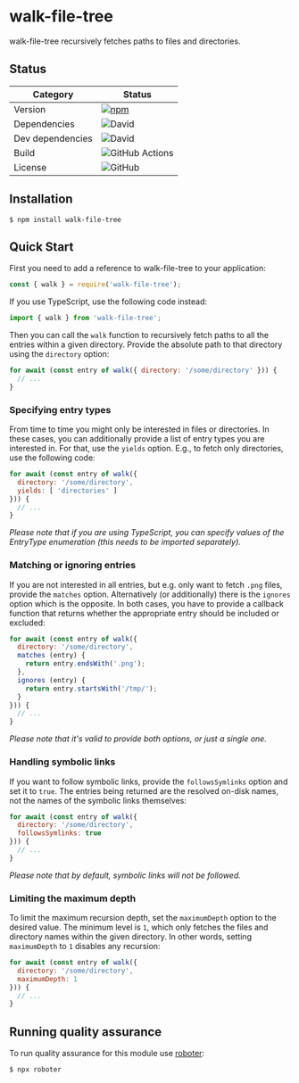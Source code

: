 # walk-file-tree

walk-file-tree recursively fetches paths to files and directories.

## Status

| Category         | Status                                                                                                                                           |
| ---------------- | ------------------------------------------------------------------------------------------------------------------------------------------------ |
| Version          | [![npm](https://img.shields.io/npm/v/walk-file-tree)](https://www.npmjs.com/package/walk-file-tree)                                                      |
| Dependencies     | ![David](https://img.shields.io/david/thenativeweb/walk-file-tree)                                                                                   |
| Dev dependencies | ![David](https://img.shields.io/david/dev/thenativeweb/walk-file-tree)                                                                               |
| Build            | ![GitHub Actions](https://github.com/thenativeweb/walk-file-tree/workflows/Release/badge.svg?branch=main) |
| License          | ![GitHub](https://img.shields.io/github/license/thenativeweb/walk-file-tree)                                                                         |

## Installation

```shell
$ npm install walk-file-tree
```

## Quick Start

First you need to add a reference to walk-file-tree to your application:

```javascript
const { walk } = require('walk-file-tree');
```

If you use TypeScript, use the following code instead:

```typescript
import { walk } from 'walk-file-tree';
```

Then you can call the `walk` function to recursively fetch paths to all the entries within a given directory. Provide the absolute path to that directory using the `directory` option:

```javascript
for await (const entry of walk({ directory: '/some/directory' })) {
  // ...
}
```

### Specifying entry types

From time to time you might only be interested in files or directories. In these cases, you can additionally provide a list of entry types you are interested in. For that, use the `yields` option. E.g., to fetch only directories, use the following code:

```javascript
for await (const entry of walk({
  directory: '/some/directory',
  yields: [ 'directories' ]
})) {
  // ...
}
```

*Please note that if you are using TypeScript, you can specify values of the EntryType enumeration (this needs to be imported separately).*

### Matching or ignoring entries

If you are not interested in all entries, but e.g. only want to fetch `.png` files, provide the `matches` option. Alternatively (or additionally) there is the `ignores` option which is the opposite. In both cases, you have to provide a callback function that returns whether the appropriate entry should be included or excluded:

```javascript
for await (const entry of walk({
  directory: '/some/directory',
  matches (entry) {
    return entry.endsWith('.png');
  },
  ignores (entry) {
    return entry.startsWith('/tmp/');
  }
})) {
  // ...
}
```

*Please note that it's valid to provide both options, or just a single one.*

### Handling symbolic links

If you want to follow symbolic links, provide the `followsSymlinks` option and set it to `true`. The entries being returned are the resolved on-disk names, not the names of the symbolic links themselves:

```javascript
for await (const entry of walk({
  directory: '/some/directory',
  followsSymlinks: true
})) {
  // ...
}
```

*Please note that by default, symbolic links will not be followed.*

### Limiting the maximum depth

To limit the maximum recursion depth, set the `maximumDepth` option to the desired value. The minimum level is `1`, which only fetches the files and directory names within the given directory. In other words, setting `maximumDepth` to `1` disables any recursion:

```javascript
for await (const entry of walk({
  directory: '/some/directory',
  maximumDepth: 1
})) {
  // ...
}
```

## Running quality assurance

To run quality assurance for this module use [roboter](https://www.npmjs.com/package/roboter):

```shell
$ npx roboter
```
